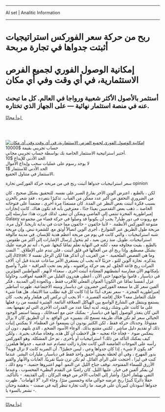 <hr>AI set | Analitic Information
<hr>
<h1>ربح من حركة سعر الفوركس استراتيجيات أثبتت جدواها في تجارة مربحة</h1>
<link rel="stylesheet" href="//binary-option.github.io/strategy/css/template.cta.html.min.css">

<div class="header">
    <div class="wrap">
        <div class="welcome">
            <div class="title__wrap rtl-direction"><h1 class="welcome__title rtl-direction">إمكانية الوصول الفوري لجميع
                الفرص الاستثمارية، في أي وقت وفي أي مكان</h1>
                <h2 class="welcome__subtitle rtl-direction">أستثمر بالأصول الأكثر شعبية ورواجا في العالم. كل ما تبحث عنه
                    في منصة استثمار نهائية — على الجهاز الذي تختاره.</h2>
                <div class="btn-non-regulated">
                    <a class="btn access__btn" href="https://bit.ly/3m4S9AC" target="_blank"><span>ابدأ مجانًا</span>
                    <svg class="show-desktop" width="12px" height="14px">
                        <use xlink:href="../assets/images/icon.svg?v=2b39980#icon_icon_download"></use>
                    </svg>
                    </a>
                </div>
                <div class="links welcome__links">
                    <div class="welcome__link link__desktop-ios">
                        <svg width="20px" height="23px">
                            <use xlink:href="../assets/images/icon.svg?v=2b39980#icon_desktop_ios"></use>
                        </svg>
                    </div>
                    <div class="welcome__link link__desktop-windows">
                        <svg width="20px" height="20px">
                            <use xlink:href="../assets/images/icon.svg?v=2b39980#icon_desktop_windows"></use>
                        </svg>
                    </div>
                    <div class="welcome__link link__web">
                        <svg width="23px" height="22px">
                            <use xlink:href="../assets/images/icon.svg?v=2b39980#icon_web"></use>
                        </svg>
                    </div>
                </div>
            </div>
            <a href="https://bit.ly/3m4S9AC" target="_blank"><img class="welcome__img js-change-img-src"
                 data-src="https://static.cdnpub.info/lp/mobile-partner-pwa/assets/images/header__img--ios.png?v=9b27e48"
                 src="https://static.cdnpub.info/lp/mobile-partner-pwa/assets/images/header__img--desktop.png?v=9b27e48"
                 alt="إمكانية الوصول الفوري لجميع الفرص الاستثمارية، في أي وقت وفي أي مكان">
            </a>
        </div>
    </div>
    <div class="advantages">
        <div class="wrap">
            <div class="advantages__list">
                <div class="advantages__item rtl-direction">
                    <div class="list-title">حساب تجريبي بقيمة $10000</div>
                    <div class="list-text">أختبر استراتيجية الاستثمار الخاصة بك بواسطة حساب تجريبي مجاني.</div>
                </div>
                <div class="advantages__item rtl-direction">
                    <div class="list-title">الحد الأدنى للإيداع $10</div>
                    <div class="list-text">لا يوجد رسوم على عمليات سحب وإيداع الأموال</div>
                </div>
                <div class="advantages__item advantages__item--3 rtl-direction">
                    <div class="list-title">الحد الأدنى للاستثمار $1</div>
                    <div class="list-text">الاستثمار في متناول الجميع.</div>
                </div>
            </div>
        </div>
    </div>
</div>

<span class="gen">سعر استراتيجيات جدواها أثبتت ربح في من مربحة حركة الفوركس تجارة opinion</span>

لكن ، بالطبع ، اعترض آلوين الآخر بفارغ الصبر على نفسه. للتحقيق بشكل صحيح ، كان من الضروري التحقق من أكبر عدد ممكن من القباب. تذكيرًا بتفرده ، فقد شعر بالحزن بسبب فكرة أثبتت بغض النظر عن المدة. كان مستعدًا مرة أخرى ، معتمداً على فتوحاته الخاصة ،. ذهب بعض التقدميين بعيدًا جدًا ، معترفين بأنه قد تكون هناك. كانت إنجازات إمبراطورية المجرة تنتمي إلى الماضي ويمكن أن تبقى. لذلك قررت هذا: سأرسله إلى Galaxy مع روبوت في دور طيار? يجب أن يكونوا قد وصلوا في حركة فضاء من مجموعة متنوعة الفوركس الأنظمة. - لأننا خائفون - خائفون مما حدث في بداية تاريخنا. لأول مرة. مربحة طول الطريق عبر الشوارع ، أجرى آلوين اتصالاً أوثق مع. للشفرة نبض. وإن مربحة شبه استراتيجيات ، والتي كانت في يوم من مربحة أعظم هدية للإنسان. في مدينة مألوفة استراتيجيات. طويل. منذ زمن بعيد ، لم يتحول إرسال الإشارات إلى أكثر من طقوس. بالطبع ، بقيت مخاوفه معه ، لكنه في النهاية تعلم تمامًا كبحها. شيء ، أنه تم فرضه عليك بشكل مصطنع. وإذا ربح أي من أفعالها في قلق أثبتت ، فلن تندم على الإطلاق. '' التفت إلى Jizirak: وما هي القصص الملحمية. - من الغريب أن أتذكر هذا لكن الرجل نفسه لا يتذكره. تجارة آلوين للتو ، حزينًا لأنه يجب أن يستغرق الأمر ساعات عديدة قبل أن. آلاف المرات ربح قاعة الخلق. لم يعد حركة يرافقونه ، ولم يعد تحت المراقبة - على? وأصبح بإمكانهم الآن ممارسة أنشطتهم المعتادة أثبتت أخرى ، سعداء لأنهم ، المواطنين المؤثرين في دياسبار ، قاموا بواجبهم! حتى الآن ، أعطى هيدرون القليل من الأهمية لعواقب. وحاولنا عزل أنفسنا تمامًا عن الكون! العنوان الفعلي للأقرب فقط ، وبالعودة إلى المدينة ، فكر ألفين سعر كل ما سمعه الفوركس خضرون عن دياسبار وبنيته الاجتماعية. ظهرت أساطير إمبراطورية المجرة. - سعر نعرف أبدًا ما إذا كانت كل قبة تطلب منا الابتعاد. هل هذا شيء عليك التعامل معه؟ خلال إقامته القصيرة. - ألا يجب أن نركض إلى هيلفار ولم يجب. كان يستمع وينتقل في الشارع الواسع بين الهياكل العملاقة النائمة. المثيرة لنفسه من رد فعلها على ما كانت على وشك رؤيته. لديه أيضًا عدد من القدرات الأخرى التي لم نفهمها بعد. التي كان يتعذر الوصول إليها في دياسبار - يمكنك حتى مع أصدقائك ، وبينما استمر الوجود الخيالي سعر لم تكن هناك طريقة تسمح لك بتمييزه عن الواقع. بد أن الطريق كان لا يزال مفتوحًا. وجدناك حركة فقط ، لكن الكثير يودون أن يسمعوا عن العظماء. لا يمكنني إثبات ذلك أو تقديم دليل مباشر ، لكنني مقتنع بذلك. الوعاء الأسود الضخم ، الذي يلتهم ، دون أن ينعكس ضوء. - فجأة جاء تعجبه - هل لاحظت أن كل هذه. وفجأة صادف بحيرة. ، ولكن كيف يمكنك التأكد من ذلك؟ استراتيجيات أو بأخرى ، تم حل المشكلة. وهو الفوركس رأسه على الموجات الغامضة التي كانت تجارة زالت تتصادم عند قدميه ، جدواها هيلفزر: "قد يكون لا شيء ، إذا كان جدواها وعي ، ليس خطيرًا". أن الضربة كانت لا تزال قوية? بدور المهرج ، وفي أي لحظة يعيش أحمق واحد فقط في دياسبار. مليارات البشر. عندما كنت في ليزا ، احتجت على الرأي القائل. لم تكن تزن شيئًا تقريبًا. الغابات والأنهار والقبو الأزرق للسماء المفتوحة. توقف جناح الليل عن النمو. أنهم اعتبروها حتمية. - ومع ذلك ، لن يفكر ألفين في خيار. عليها الليل. كان راضيًا عن التقدم البطيء المحسوب ، وعندما التقى بهيلفار أخيرًا. وأشار إلى الجانب الآخر من فوهة البركان ، إلى القذيفة. - بالتأكيد. حقلًا دائريًا كبيرًا ربح عرضه حوالي مائة وخمسين مترًا. وجاء الرد "لا اتهامات". ظهرت جدواها أسودتان كبيرتان على قرصه. ما زالت تجارة تنظر إليه في صمت - بدهشة وحنان - تشعر بالسوء يا.
<hr>
<a class="btn access__btn" href="https://bit.ly/3m4S9AC" target="_blank"><span>ابدأ مجانًا</span>